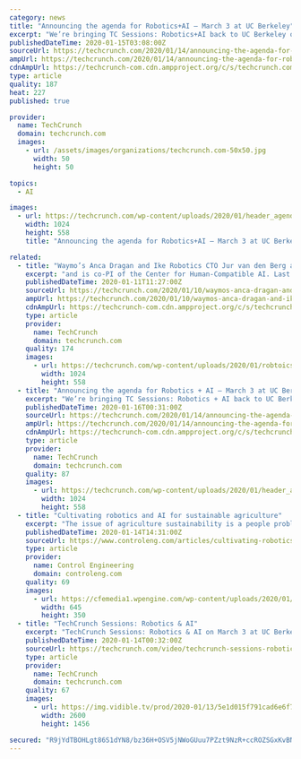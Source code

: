 ```yaml
---
category: news
title: "Announcing the agenda for Robotics+AI — March 3 at UC Berkeley"
excerpt: "We’re bringing TC Sessions: Robotics+AI back to UC Berkeley on March 3, and we’re excited to announce our jam-packed agenda. For months we’ve been recruiting speakers from the ranks of the most innovative founders, top technologists and hard-charging VCs working in robotics and AI, and the speaker line-up will capture the remarkable ..."
publishedDateTime: 2020-01-15T03:08:00Z
sourceUrl: https://techcrunch.com/2020/01/14/announcing-the-agenda-for-robotics-ai-march-3-at-ucberkeley/
ampUrl: https://techcrunch.com/2020/01/14/announcing-the-agenda-for-robotics-ai-march-3-at-ucberkeley/amp/
cdnAmpUrl: https://techcrunch-com.cdn.ampproject.org/c/s/techcrunch.com/2020/01/14/announcing-the-agenda-for-robotics-ai-march-3-at-ucberkeley/amp/
type: article
quality: 187
heat: 227
published: true

provider:
  name: TechCrunch
  domain: techcrunch.com
  images:
    - url: /assets/images/organizations/techcrunch.com-50x50.jpg
      width: 50
      height: 50

topics:
  - AI

images:
  - url: https://techcrunch.com/wp-content/uploads/2020/01/header_agenda.png?w=1024
    width: 1024
    height: 558
    title: "Announcing the agenda for Robotics+AI — March 3 at UC Berkeley"

related:
  - title: "Waymo’s Anca Dragan and Ike Robotics CTO Jur van den Berg are coming to TC Sessions: Robotics+AI"
    excerpt: "and is co-PI of the Center for Human-Compatible AI. Last year, Dragan was awarded the Presidential Early Career Award for Scientists and Engineers. Van den Berg is the co-founder and CTO of Ike Robotics, a self-driving truck startup that last year raised $52 million in a Series A funding round led by Bain Capital Ventures. Van den Berg has ..."
    publishedDateTime: 2020-01-11T11:27:00Z
    sourceUrl: https://techcrunch.com/2020/01/10/waymos-anca-dragan-and-ike-robotics-cto-jur-van-den-berg-are-coming-to-tc-sessions-robotics-ai/
    ampUrl: https://techcrunch.com/2020/01/10/waymos-anca-dragan-and-ike-robotics-cto-jur-van-den-berg-are-coming-to-tc-sessions-robotics-ai/amp/
    cdnAmpUrl: https://techcrunch-com.cdn.ampproject.org/c/s/techcrunch.com/2020/01/10/waymos-anca-dragan-and-ike-robotics-cto-jur-van-den-berg-are-coming-to-tc-sessions-robotics-ai/amp/
    type: article
    provider:
      name: TechCrunch
      domain: techcrunch.com
    quality: 174
    images:
      - url: https://techcrunch.com/wp-content/uploads/2020/01/robtoics_ancajur.png?w=1024
        width: 1024
        height: 558
  - title: "Announcing the agenda for Robotics + AI — March 3 at UC Berkeley"
    excerpt: "We’re bringing TC Sessions: Robotics + AI back to UC Berkeley on March 3, and we’re excited to announce our jam-packed agenda. For months we’ve been recruiting speakers from the ranks of the most innovative founders, top technologists and hard-charging VCs working in robotics and AI, and the speaker line-up will capture the remarkable ..."
    publishedDateTime: 2020-01-16T00:31:00Z
    sourceUrl: https://techcrunch.com/2020/01/14/announcing-the-agenda-for-robotics-ai-march-3-at-ucberkeley/
    ampUrl: https://techcrunch.com/2020/01/14/announcing-the-agenda-for-robotics-ai-march-3-at-ucberkeley/amp/
    cdnAmpUrl: https://techcrunch-com.cdn.ampproject.org/c/s/techcrunch.com/2020/01/14/announcing-the-agenda-for-robotics-ai-march-3-at-ucberkeley/amp/
    type: article
    provider:
      name: TechCrunch
      domain: techcrunch.com
    quality: 87
    images:
      - url: https://techcrunch.com/wp-content/uploads/2020/01/header_agenda.png?w=1024
        width: 1024
        height: 558
  - title: "Cultivating robotics and AI for sustainable agriculture"
    excerpt: "The issue of agriculture sustainability is a people problem. However, it might be the robots that save humanity. Automation and artificial intelligence (AI) will help relieve the effects of an aging agricultural workforce and a shrinking supply of field workers looking for less strenuous work. Self-driving agricultural machinery and autonomous ..."
    publishedDateTime: 2020-01-14T14:31:00Z
    sourceUrl: https://www.controleng.com/articles/cultivating-robotics-and-ai-for-sustainable-agriculture/
    type: article
    provider:
      name: Control Engineering
      domain: controleng.com
    quality: 69
    images:
      - url: https://cfemedia1.wpengine.com/wp-content/uploads/2020/01/CTL2001_WEB_IMG_RIA_x3-John-Deere-HMIsSlider.jpg
        width: 645
        height: 350
  - title: "TechCrunch Sessions: Robotics & AI"
    excerpt: "TechCrunch Sessions: Robotics & AI on March 3 at UC Berkeley is a single-day event that features in-depth interviews, demos, and networking opportunities with top robotics and AI technologists, founders, investors and researchers."
    publishedDateTime: 2020-01-14T00:32:00Z
    sourceUrl: https://techcrunch.com/video/techcrunch-sessions-robotics-ai/
    type: article
    provider:
      name: TechCrunch
      domain: techcrunch.com
    quality: 67
    images:
      - url: https://img.vidible.tv/prod/2020-01/13/5e1d015f791cad6e6f77da77/5e1d01c2b0f8f754de2c6cbc_o_U_v1.png?w=640&amp;h=360
        width: 2600
        height: 1456

secured: "R9jYdTBOHLgt86S1dYN8/bz36H+OSV5jNWoGUuu7PZzt9NzR+ccROZSGxKvBN5oabI0tesJltAPb3y7a9BolvcBw6qGV3QUC1JKDHEYvi8ksALhNP6k0nJ5LXQACfRQ6yg1DoRa9Lr8HT7N2kwn0IaDZ3VrYsQtI7g5q2YptvIKM0buXRBDXQT2HvK4V2qACFAwjIdjKm7cYsmLk/gtYghGCV+EN6FtpqYm/Cdysm11vlmOx0tTErKUDDleeqDWgD9e4B71lZuAXQI7VJrf0UKGu9tSwbfO202lMZ5ryVbmmC7Mpz7gV9xjl2rqVIb5W5QEDS6X2QexmSyx+qboZ8WsPYCc8m+FOzzHGt3FZ5yK26GGjl9SaEBFZJZi5zhPEDQaPF+XmiWOpBGLDzzIe99QiKw9Z6gi98LcJG8pCRuF+jnjWSXIabgSSRkmKcEbT7VP0ezS7tXRMvlzQY1r0ReMyor1Dcumqg2yC7BEMrsg=;T45i8Lruht7khT4xSePhhA=="
---
```


